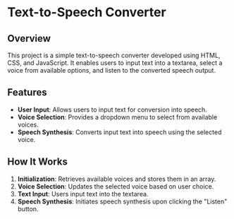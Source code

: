 # Text-to-Speech Converter

## Overview
This project is a simple text-to-speech converter developed using HTML, CSS, and JavaScript. It enables users to input text into a textarea, select a voice from available options, and listen to the converted speech output.

## Features
- **User Input**: Allows users to input text for conversion into speech.
- **Voice Selection**: Provides a dropdown menu to select from available voices.
- **Speech Synthesis**: Converts input text into speech using the selected voice.


## How It Works
1. **Initialization**: Retrieves available voices and stores them in an array.
2. **Voice Selection**: Updates the selected voice based on user choice.
3. **Text Input**: Users input text into the textarea.
4. **Speech Synthesis**: Initiates speech synthesis upon clicking the "Listen" button.
